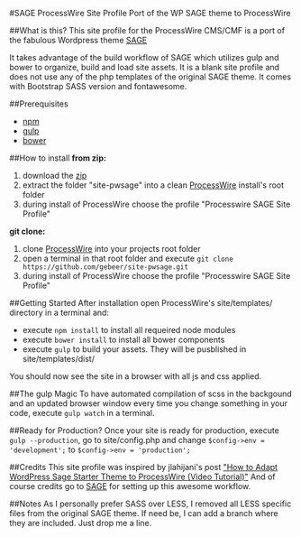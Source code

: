 #SAGE ProcessWire Site Profile
Port of the WP SAGE theme to ProcessWire

##What is this?
This site profile for the ProcessWire CMS/CMF is a port of the fabulous Wordpress theme [SAGE](https://roots.io/sage/)

It takes advantage of the build workflow of SAGE which utilizes gulp and bower to organize, build and load site assets.
It is a blank site profile and does not use any of the php templates of the original SAGE theme.
It comes with Bootstrap SASS version and fontawesome.

##Prerequisites
- [npm](https://www.npmjs.com/)
- [gulp](http://gulpjs.com/)
- [bower](http://bower.io/)

##How to install
**from zip:**
1. download the [zip](https://github.com/gebeer/site-pwsage/archive/master.zip)
2. extract the folder "site-pwsage" into a clean [ProcessWire](https://github.com/ryancramerdesign/ProcessWire) install's root folder
3. during install of ProcessWire choose the profile "Processwire SAGE Site Profile" 

**git clone:**
1. clone [ProcessWire](https://github.com/ryancramerdesign/ProcessWire) into your projects root folder
2. open a terminal in that root folder and execute `git clone https://github.com/gebeer/site-pwsage.git`
3. during install of ProcessWire choose the profile "Processwire SAGE Site Profile"

##Getting Started
After installation open ProcessWire's site/templates/ directory in a terminal and:
- execute `npm install` to install all requeired node modules
- execute `bower install` to install all bower components
- execute `gulp` to build your assets. They will be pusblished in site/templates/dist/

You should now see the site in a browser with all js and css applied.

##The gulp Magic
To have automated compilation of scss in the backgound and an updated browser window every time you change something in your code, execute `gulp watch` in a terminal.

##Ready for Production?
Once your site is ready for production, execute `gulp --production`, go to site/config.php and change `$config->env = 'development';` to `$config->env = 'production';`

##Credits
This site profile was inspired by jlahijani's post ["How to Adapt WordPress Sage Starter Theme to ProcessWire (Video Tutorial)"](https://processwire.com/talk/topic/9624-how-to-adapt-wordpress-sage-starter-theme-to-processwire-video-tutorial/)
And of course credits go to [SAGE](https://roots.io/sage/) for setting up this awesome workflow.

##Notes
As I personally prefer SASS over LESS, I removed all LESS specific files from the original SAGE theme. If need be, I can add a branch where they are included. Just drop me a line.
